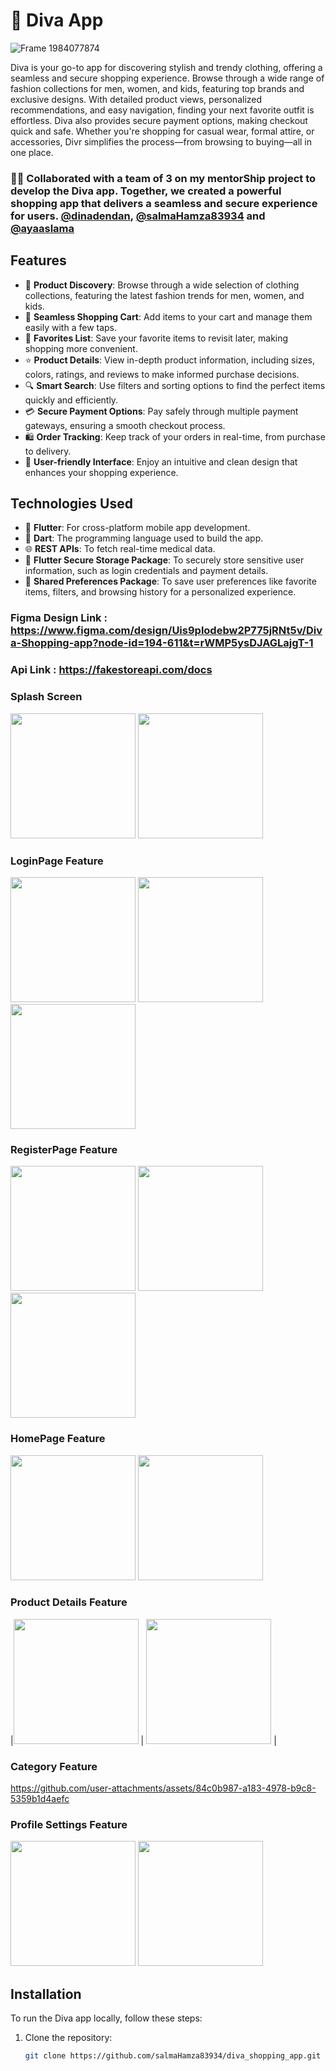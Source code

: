 # 👗 Diva App
![Frame 1984077874](https://github.com/user-attachments/assets/ea3292be-a6b0-4618-a7d4-797cd2cb7ea5)


Diva is your go-to app for discovering stylish and trendy clothing, offering a seamless and secure shopping experience. Browse through a wide range of fashion collections for men, women, and kids, featuring top brands and exclusive designs. With detailed product views, personalized recommendations, and easy navigation, finding your next favorite outfit is effortless. Diva also provides secure payment options, making checkout quick and safe. Whether you're shopping for casual wear, formal attire, or accessories, Divr simplifies the process—from browsing to buying—all in one place.

### 👩‍💻 Collaborated with a team of 3 on my mentorShip project to develop the Diva app. Together, we created a powerful shopping app that delivers a seamless and secure experience for users. **[@dinadendan](https://github.com/dinadendan)**, **[@salmaHamza83934](https://github.com/salmaHamza83934)** and **[@ayaaslama](https://github.com/ayaaslama)**

## Features

- 👗 **Product Discovery**: Browse through a wide selection of clothing collections, featuring the latest fashion trends for men, women, and kids.
- 🛒 **Seamless Shopping Cart**: Add items to your cart and manage them easily with a few taps.
- 💖 **Favorites List**: Save your favorite items to revisit later, making shopping more convenient.
- ⭐ **Product Details**: View in-depth product information, including sizes, colors, ratings, and reviews to make informed purchase decisions.
- 🔍 **Smart Search**: Use filters and sorting options to find the perfect items quickly and efficiently.
- 💳 **Secure Payment Options**: Pay safely through multiple payment gateways, ensuring a smooth checkout process.
- 🛍️ **Order Tracking**: Keep track of your orders in real-time, from purchase to delivery.
- 📱 **User-friendly Interface**: Enjoy an intuitive and clean design that enhances your shopping experience.


## Technologies Used

- 🚀 **Flutter**: For cross-platform mobile app development.
- 🦄 **Dart**: The programming language used to build the app.
- 🌐 **REST APIs**: To fetch real-time medical data.
- 🔑 **Flutter Secure Storage Package**: To securely store sensitive user information, such as login credentials and payment details.
- 💾 **Shared Preferences Package**: To save user preferences like favorite items, filters, and browsing history for a personalized experience.


### Figma Design Link : https://www.figma.com/design/Uis9plodebw2P775jRNt5v/Diva-Shopping-app?node-id=194-611&t=rWMP5ysDJAGLajgT-1 

### Api Link : https://fakestoreapi.com/docs 

### Splash Screen
 <img src="https://github.com/user-attachments/assets/bc28e640-7b1b-4e34-a486-fae625e28a39" width="200"/>
 <img src="https://github.com/user-attachments/assets/6c2012c1-f681-4879-9292-522064cf7a0d" width="200"/>


### LoginPage Feature

 <img src="https://github.com/user-attachments/assets/fc0703ef-6c3e-43a2-a583-366d7a98d29c" width="200"/>
 <img src="https://github.com/user-attachments/assets/f86ecea1-4712-49a4-8f35-c48ae662a9b8" width="200"/>
 <img src="https://github.com/user-attachments/assets/a8e1f491-07aa-4e37-853a-d78011d931a8" width="200"/>
   
### RegisterPage Feature

<img src="https://github.com/user-attachments/assets/53345e98-0602-47eb-898e-d621acbb3d42" width="200"/>
  <img src="https://github.com/user-attachments/assets/0cd95216-d36c-476c-9b5c-67f2c4cdc740" width="200"/>
  <img src="https://github.com/user-attachments/assets/6f89d548-9b64-4eb2-a245-aad478ac644a" width="200"/>
  
### HomePage Feature

<img src="https://github.com/user-attachments/assets/e0fc914b-35c2-48a7-b989-ec33cd0f7b26" width="200"/>
<img src="https://github.com/user-attachments/assets/2e7865ea-0b1e-4c0a-943d-056b07e42138" width="200"/> 

### Product Details Feature
|<img src="https://github.com/user-attachments/assets/c86756b3-4614-4cad-8021-7dfe494a1549" width="200"/> |
<img src="https://github.com/user-attachments/assets/7e5e3fbe-0ccb-4e77-a6dd-3f5d4c951c7c" width="200"/> |

### Category Feature
https://github.com/user-attachments/assets/84c0b987-a183-4978-b9c8-5359b1d4aefc


### Profile Settings Feature
<img src="https://github.com/user-attachments/assets/2e4f8fc5-7c22-4c41-96d9-e68944736235" width="200"/> 
<img src="https://github.com/user-attachments/assets/f7bfdcfa-c133-460b-8e8b-b3ba6a985e6b" width="200"/> 


## Installation

To run the Diva app locally, follow these steps:

1. Clone the repository:

   ```bash
   git clone https://github.com/salmaHamza83934/diva_shopping_app.git
